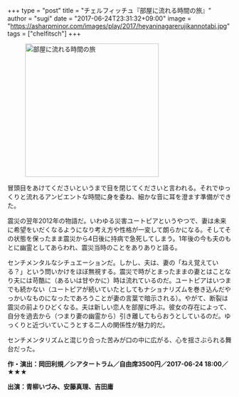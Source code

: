 +++
type = "post"
title = "チェルフィッチュ『部屋に流れる時間の旅』"
author = "sugi"
date = "2017-06-24T23:31:32+09:00"
image = "https://asharpminor.com/images/play/2017/heyaninagarerujikannotabi.jpg"
tags = ["chelfitsch"]
+++
<figure class="alignleft"><img src="/images/play/2017/heyaninagarerujikannotabi.jpg" alt="部屋に流れる時間の旅" style="width: 300px !important;"></figure>

冒頭目をあけてくださいというまで目を閉じてくださいと言われる。それでゆっくりと流れるアンビエントな時間に身を委ね、細かな音に耳を澄ます準備ができた。

震災の翌年2012年の物語だ。いわゆる災害ユートピアというやつで、妻は未来に希望をいだくなるようになり考え方や性格が一変して朗らかになる。そしてその状態を保ったまま震災から4日後に持病で急死してしまう。1年後の今も夫のもとに幽霊としてあらわれ、震災当時のことをありありと語る。

センチメンタルなシチュエーションだ。しかし、夫は、妻の「ねえ覚えている？」という問いかけをほぼ無視する。震災で時がとまったままの妻とはことなり夫には苛酷に（あるいは甘やかに）時は流れているのだ。ユートピアはいつまでも続かない（ユートピアが続いていたとしてもナショナリズムを巻き込んだやっかいなものになったであろうことが妻の言葉で暗示される）。やがて、断裂は震災の前よりひどくなる。夫は新しい恋人を部屋に呼ぶ。彼女の存在によって、自分を過去から（つまり妻の幽霊から）引き離してもらおうとしているのだ。ゆっくりと近づいていこうとする二人の関係性が魅力的だ。

センチメンタリズムと混じり合った苦みが口の中に広がる、心を揺さぶられる舞台だった。


**作・演出：岡田利規／シアタートラム／自由席3500円／2017-06-24 18:00／★★★**

**出演：青柳いづみ、安藤真理、吉田庸**
